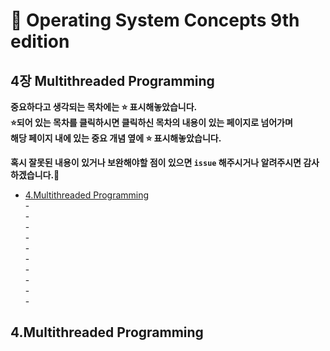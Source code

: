 # :bookmark_tabs: Operating System Concepts 9th edition      
## 4장 Multithreaded Programming   
__중요하다고 생각되는 목차에는 :star: 표시해놓았습니다.__   
__:star:되어 있는 목차를 클릭하시면 클릭하신 목차의 내용이 있는 페이지로 넘어가며__   
__해당 페이지 내에 있는 중요 개념 옆에 :star: 표시해놓았습니다.__   

__혹시 잘못된 내용이 있거나 보완해야할 점이 있으면 `issue` 해주시거나 알려주시면 감사하겠습니다.:bow:__   

* [4.Multithreaded Programming](#4multithreaded-programming)   
  -[](#)   
  -[](#)   
  -[](#)   
  -[](#)   
  -[](#)   
  -[](#)   
  -[](#)   
  -[](#)   
  -[](#)   
  -[](#)   
  

## 4.Multithreaded Programming   

